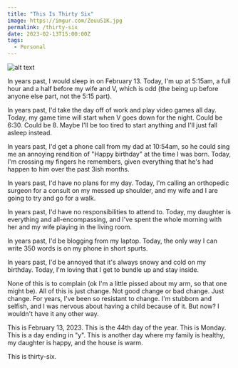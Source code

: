 ```yaml
---
title: "This Is Thirty Six"
image: https://imgur.com/ZeuuS1K.jpg
permalink: /thirty-six
date: 2023-02-13T15:00:00Z
tags: 
  - Personal
---
```


![alt text][headerImg]

In years past, I would sleep in on February 13. Today, I'm up at 5:15am, a full hour and a half before my wife and V, which is odd (the being up before anyone else part, not the 5:15 part).

In years past, I'd take the day off of work and play video games all day. Today, my game time will start when V goes down for the night. Could be 6:30. Could be 8. Maybe I'll be too tired to start anything and I'll just fall asleep instead.

In years past, I'd get a phone call from my dad at 10:54am, so he could sing me an annoying rendition of "Happy birthday" at the time I was born. Today, I'm crossing my fingers he remembers, given everything that he's had happen to him over the past 3ish months.

In years past, I'd have no plans for my day. Today, I'm calling an orthopedic surgeon for a consult on my messed up shoulder, and my wife and I are going to try and go for a walk.

In years past, I'd have no responsibilities to attend to. Today, my daughter is everything and all-encompassing, and I've spent the whole morning with her and my wife playing in the living room.

In years past, I'd be blogging from my laptop. Today, the only way I can write 350 words is on my phone in short spurts.

In years past, I'd be annoyed that it's always snowy and cold on my birthday. Today, I'm loving that I get to bundle up and stay inside.

None of this is to complain (ok I'm a little pissed about my arm, so that one might be). All of this is just change. Not good change or bad change. Just change. For years, I've been so resistant to change. I'm stubborn and selfish, and I was nervous about having a child because of it. But now? I wouldn't have it any other way.

This is February 13, 2023. This is the 44th day of the year. This is Monday. This is a day ending in "y". This is another day where my family is healthy, my daughter is happy, and the house is warm.

This is thirty-six.

[headerImg]: https://imgur.com/ZeuuS1K.jpg "The most fascinating thing in the world for my daughter is staring through a crunchy pineapple ring at her mom"
